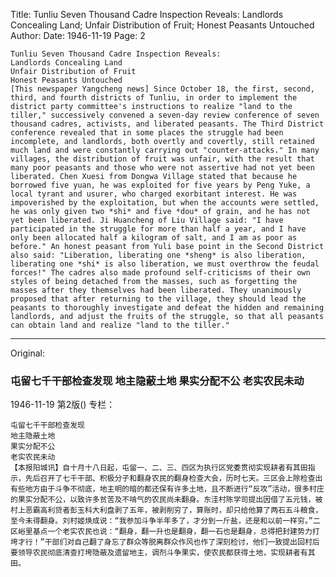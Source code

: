 Title: Tunliu Seven Thousand Cadre Inspection Reveals: Landlords Concealing Land; Unfair Distribution of Fruit; Honest Peasants Untouched
Author:
Date: 1946-11-19
Page: 2

    Tunliu Seven Thousand Cadre Inspection Reveals:
    Landlords Concealing Land
    Unfair Distribution of Fruit
    Honest Peasants Untouched
    [This newspaper Yangcheng news] Since October 18, the first, second, third, and fourth districts of Tunliu, in order to implement the district party committee's instructions to realize "land to the tiller," successively convened a seven-day review conference of seven thousand cadres, activists, and liberated peasants. The Third District conference revealed that in some places the struggle had been incomplete, and landlords, both overtly and covertly, still retained much land and were constantly carrying out "counter-attacks." In many villages, the distribution of fruit was unfair, with the result that many poor peasants and those who were not assertive had not yet been liberated. Chen Xuesi from Dongwa Village stated that because he borrowed five yuan, he was exploited for five years by Peng Yuke, a local tyrant and usurer, who charged exorbitant interest. He was impoverished by the exploitation, but when the accounts were settled, he was only given two *shi* and five *dou* of grain, and he has not yet been liberated. Ji Huancheng of Liu Village said: "I have participated in the struggle for more than half a year, and I have only been allocated half a kilogram of salt, and I am as poor as before." An honest peasant from Yuli base point in the Second District also said: "Liberation, liberating one *sheng* is also liberation, liberating one *shi* is also liberation, we must overthrow the feudal forces!" The cadres also made profound self-criticisms of their own styles of being detached from the masses, such as forgetting the masses after they themselves had been liberated. They unanimously proposed that after returning to the village, they should lead the peasants to thoroughly investigate and defeat the hidden and remaining landlords, and adjust the fruits of the struggle, so that all peasants can obtain land and realize "land to the tiller."



<hr /> 

Original: 


### 屯留七千干部检查发现  地主隐蔽土地  果实分配不公  老实农民未动

1946-11-19
第2版()
专栏：

    屯留七千干部检查发现
    地主隐蔽土地
    果实分配不公
    老实农民未动
    【本报阳城讯】自十月十八日起，屯留一、二、三、四区为执行区党委贯彻实现耕者有其田指示，先后召开了七千干部、积极分子和翻身农民的翻身检查大会，历时七天。三区会上除检查出有些地方由于斗争不彻底，地主明的暗的都还保有许多土地，且不断进行“反攻”活动，很多村庄的果实分配不公，以致许多贫苦及不啃气的农民尚未翻身。东洼村陈学司提出因借了五元钱，被村上恶霸高利贷者彭玉科大利盘剥了五年，被剥削穷了，算账时，却只给他算了两石五斗粮食，至今未得翻身。刘村姬焕成说：“我参加斗争半年多了，才分到一斤盐，还是和以前一样穷。”二区峪里基点一个老实农民也说：“翻身，翻一升也是翻身，翻一石也是翻身，总得把封建势力打垮才行！”干部们对自己翻了身忘了群众等脱离群众作风也作了深刻检讨，他们一致提出回村后要领导农民彻底清查打垮隐蔽及遗留地主，调剂斗争果实，使农民都获得土地，实现耕者有其田。
